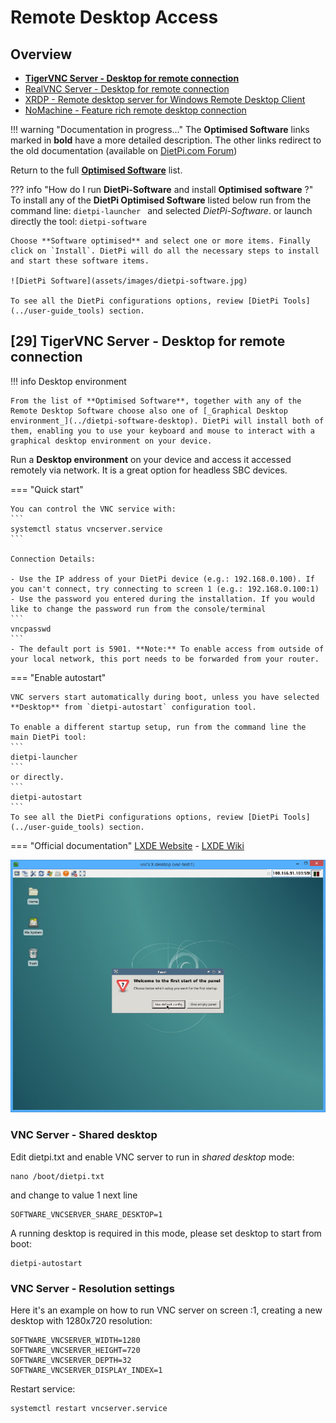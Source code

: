 # Remote Desktop Access

## Overview
- [**TigerVNC Server - Desktop for remote connection**](#29-tigervnc-server-desktop-for-remote-connection)
- [RealVNC Server - Desktop for remote connection](https://dietpi.com/phpbb/viewtopic.php?f=8&t=5&start=80#p4149)
- [XRDP - Remote desktop server for Windows Remote Desktop Client](https://dietpi.com/phpbb/viewtopic.php?f=8&t=5&start=70#p2074)
- [NoMachine - Feature rich remote desktop connection](https://dietpi.com/phpbb/viewtopic.php?f=8&t=5&start=60#p2071)

!!! warning "Documentation in progress..." 
    The **Optimised Software** links marked in **bold** have a more detailed description. The other links redirect to the old documentation (available on [DietPi.com Forum](https://dietpi.com/phpbb/viewtopic.php?f=8&t=5))  

Return to the full [**Optimised Software**](../user-optimised-software) list.

??? info "How do I run **DietPi-Software** and install **Optimised software** ?" 
    To install any of the **DietPi Optimised Software** listed below run from the command line: 
    ```
    dietpi-launcher 
    ```
    and selected _DietPi-Software_. or launch directly the tool: 
    ```
    dietpi-software 
    ```
    
    Choose **Software optimised** and select one or more items. Finally click on `Install`. DietPi will do all the necessary steps to install and start these software items.

    ![DietPi Software](assets/images/dietpi-software.jpg)

    To see all the DietPi configurations options, review [DietPi Tools](../user-guide_tools) section.

## [29] TigerVNC Server - Desktop for remote connection

!!! info Desktop environment

    From the list of **Optimised Software**, together with any of the Remote Desktop Software choose also one of [_Graphical Desktop environment_](../dietpi-software-desktop). DietPi will install both of them, enabling you to use your keyboard and mouse to interact with a graphical desktop environment on your device.

Run a **Desktop environment** on your device and access it accessed remotely via network. It is a great option for headless SBC devices.

=== "Quick start"

    You can control the VNC service with:
    ``` 
    systemctl status vncserver.service
    ```

    Connection Details:

    - Use the IP address of your DietPi device (e.g.: 192.168.0.100). If you can't connect, try connecting to screen 1 (e.g.: 192.168.0.100:1)
    - Use the password you entered during the installation. If you would like to change the password run from the console/terminal
    ```
    vncpasswd 
    ```
    - The default port is 5901. **Note:** To enable access from outside of your local network, this port needs to be forwarded from your router.

=== "Enable autostart"

    VNC servers start automatically during boot, unless you have selected **Desktop** from `dietpi-autostart` configuration tool.

    To enable a different startup setup, run from the command line the main DietPi tool: 
    ```
    dietpi-launcher 
    ```
    or directly. 
    ```
    dietpi-autostart 
    ```
    To see all the DietPi configurations options, review [DietPi Tools](../user-guide_tools) section.

=== "Official documentation"
    [LXDE Website](https://www.lxde.org) - [LXDE Wiki](https://wiki.lxde.org/en/Main_Page)

![DietPi-Remote-Desktop-TigerVNC](assets/images/dietpi-software-remote-desktop-tigervnc.jpg)


### VNC Server - Shared desktop

Edit dietpi.txt and enable VNC server to run in _shared desktop_ mode:

```
nano /boot/dietpi.txt
```

and change to value 1 next line 
```
SOFTWARE_VNCSERVER_SHARE_DESKTOP=1
```

A running desktop is required in this mode, please set desktop to start from boot:
```
dietpi-autostart
```

### VNC Server - Resolution settings

Here it's an example on how to run VNC server on screen :1, creating a new desktop with 1280x720 resolution:

```
SOFTWARE_VNCSERVER_WIDTH=1280
SOFTWARE_VNCSERVER_HEIGHT=720
SOFTWARE_VNCSERVER_DEPTH=32
SOFTWARE_VNCSERVER_DISPLAY_INDEX=1
```

Restart service:
```
systemctl restart vncserver.service
```
